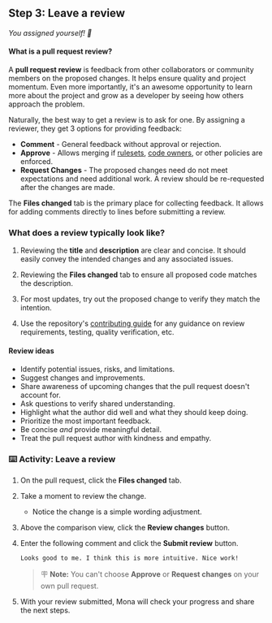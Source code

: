 ## Step 3: Leave a review

_You assigned yourself! :tada:_

#### What is a pull request review?

A **pull request review** is feedback from other collaborators or community members on the proposed changes. It helps ensure quality and project momentum. Even more importantly, it's an awesome opportunity to learn more about the project and grow as a developer by seeing how others approach the problem.

Naturally, the best way to get a review is to ask for one. By assigning a reviewer, they get 3 options for providing feedback:

- **Comment** - General feedback without approval or rejection.
- **Approve** - Allows merging if [rulesets](https://docs.github.com/en/repositories/configuring-branches-and-merges-in-your-repository/managing-rulesets/about-rulesets), [code owners](https://docs.github.com/en/repositories/managing-your-repositorys-settings-and-features/customizing-your-repository/about-code-owners), or other policies are enforced.
- **Request Changes** - The proposed changes need do not meet expectations and need additional work. A review should be re-requested after the changes are made.

The **Files changed** tab is the primary place for collecting feedback. It allows for adding comments directly to lines before submitting a review.

### What does a review typically look like?

1. Reviewing the **title** and **description** are clear and concise. It should easily convey the intended changes and any associated issues.

1. Reviewing the **Files changed** tab to ensure all proposed code matches the description.

1. For most updates, try out the proposed change to verify they match the intention.

1. Use the repository's [contributing guide](https://docs.github.com/en/communities/setting-up-your-project-for-healthy-contributions/setting-guidelines-for-repository-contributors) for any guidance on review requirements, testing, quality verification, etc.

#### Review ideas

- Identify potential issues, risks, and limitations.
- Suggest changes and improvements.
- Share awareness of upcoming changes that the pull request doesn't account for.
- Ask questions to verify shared understanding.
- Highlight what the author did well and what they should keep doing.
- Prioritize the most important feedback.
- Be concise _and_ provide meaningful detail.
- Treat the pull request author with kindness and empathy.

### :keyboard: Activity: Leave a review

1. On the pull request, click the **Files changed** tab.

1. Take a moment to review the change.

   - Notice the change is a simple wording adjustment.

1. Above the comparison view, click the **Review changes** button.

1. Enter the following comment and click the **Submit review** button.

   ```md
   Looks good to me. I think this is more intuitive. Nice work!
   ```

   > 🪧 **Note:** You can't choose **Approve** or **Request changes** on your own pull request.

1. With your review submitted, Mona will check your progress and share the next steps.

